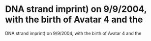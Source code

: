 # DNA strand imprint) on 9/9/2004, with the birth of Avatar 4 and the

DNA strand imprint) on 9/9/2004, with the birth of Avatar 4 and the
